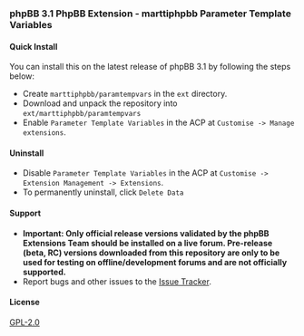 ### phpBB 3.1 PhpBB Extension - marttiphpbb Parameter Template Variables



#### Quick Install

You can install this on the latest release of phpBB 3.1 by following the steps below:

* Create `marttiphpbb/paramtempvars` in the `ext` directory.
* Download and unpack the repository into `ext/marttiphpbb/paramtempvars`
* Enable `Parameter Template Variables` in the ACP at `Customise -> Manage extensions`.

#### Uninstall

* Disable `Parameter Template Variables` in the ACP at `Customise -> Extension Management -> Extensions`.
* To permanently uninstall, click `Delete Data`


#### Support

* **Important: Only official release versions validated by the phpBB Extensions Team should be installed on a live forum. Pre-release (beta, RC) versions downloaded from this repository are only to be used for testing on offline/development forums and are not officially supported.**
* Report bugs and other issues to the [Issue Tracker](https://github.com/marttiphpbb/phpbb-ext-paramtempvars/issues).

#### License

[GPL-2.0](license.txt)
